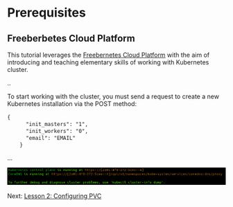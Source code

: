 # Prerequisites

## Freeberbetes Cloud Platform

This tutorial leverages the [Freebernetes Cloud Platform](https://localhostm/) with the aim of introducing and teaching elementary skills of working with Kubernetes cluster.

..

To start working with the cluster, you must send a request to create a new Kubernetes installation via the POST method:

```
{
      "init_masters": "1",
      "init_workers": "0",
      "email": "EMAIL"
    }
```

...


![cluster-info screenshot](images/cluster-info.png)



Next: [Lesson 2: Configuring PVC](02-configuring-pvc.md)
